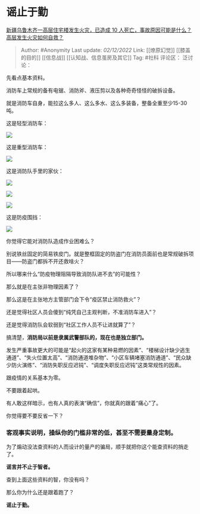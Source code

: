 # 谣止于勤
[新疆乌鲁木齐一高层住宅楼发生火灾，已造成 10 人死亡，事故原因可能是什么？高层发生火灾如何自救？](https://www.zhihu.com/question/568741475/answer/2775502547)
> Author: #Anonymity
> Last update: *02/12/2022*
> Link: [[燎原幻觉]] [[膝盖的目的]] [[信息战]] [[认知战、信息茧房及其它]]
> Tag: #社科
> 评论区：
> 泛讨论：

先看点基本资料。

消防车上常规的备有电锯、消防斧、液压剪以及各种奇奇怪怪的破拆设备。

就是消防车自身，能拉这么多人、这么多水、这么多装备，整备全重至少15-30吨。

这是轻型消防车：

![](https://picx.zhimg.com/50/v2-20e71571d9757b9ee4a238a871e70260_720w.jpg?source=1940ef5c)

  

这是重型消防车：

![](https://pica.zhimg.com/50/v2-a78a9ffa8502cc8e5635fcb52969e6cd_720w.jpg?source=1940ef5c)

  

这是消防队手里的家伙：

![](https://picx.zhimg.com/50/v2-13c35de29b8e48e116a138e83e50e4b0_720w.jpg?source=1940ef5c)

  

![](https://pica.zhimg.com/50/v2-6b10d5db35c2eb45611b21cd831010b2_720w.jpg?source=1940ef5c)

  

![](https://picx.zhimg.com/50/v2-631ac332b4b41cc11cb1e3df07060fc1_720w.jpg?source=1940ef5c)

  

这是防疫围挡：

![](https://pic1.zhimg.com/50/v2-023e22e408839118c19c4f52ae884d95_720w.jpg?source=1940ef5c)

你觉得它能对消防队造成作业困难么？

别说铁丝固定的简易铁皮门。就是整框固定的防盗门在消防员面前也是常规破拆项目——防盗门都拆不开还救啥火？

所以哪来什么“防疫物理阻隔导致消防队进不去”的可能性？

那么就是在主张非物理因素了？

那么这是在主张地方主管部门会下令“疫区禁止消防救火”？

还是觉得社区人员会傻到“纯凭自己主观判断，不准消防车进入”？

还是觉得消防队会软弱到“社区工作人员不让进就算了”？

搞清楚，**消防局以前是隶属武警部队的，现在也是独立部门。**

发生严重事故更大的可能是“起火的这家有某种易燃的因素”、“楼梯设计缺少逃生通道”、“失火位置太高”、“消防通道堆杂物”、“小区车辆堵塞消防通道”、“民众缺少防火演练”、“消防失职反应迟钝”、“调度失职反应迟钝”这类常规性的因素。

跟疫情的关系基本为零。

不要跟着起哄。

有人敢这样暗示，也有人真的表演“确信”，你就真的跟着“痛心”了。

你觉得要不要反省一下？

### 客观事实说明，操纵你的门槛非常的低，甚至不需要量身定制。

为了煽动没法查资料的人而设计的量产的骗局，顺手就把你这个能查资料的捎走了。

**谣言并不止于智者。**

查到上面这些资料的智，你没有吗？

那么你为什么还是跟着跑了？

**谣止于勤。**
